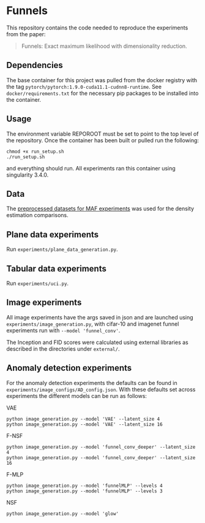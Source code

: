 # Funnels

This repository contains the code needed to reproduce the experiments from the paper:


> Funnels: Exact maximum likelihood with dimensionality reduction.

## Dependencies

The base container for this project was pulled from the docker registry with the
tag `pytorch/pytorch:1.9.0-cuda11.1-cudnn8-runtime`. See `docker/requirements.txt` for the necessary pip packages to be
installed into the container.

## Usage

The environment variable REPOROOT must be set to point to the top level of the repository. Once the container has been
built or pulled run the following:

```angular2html
chmod +x run_setup.sh
./run_setup.sh 
```

and everything should run. All experiments ran this container using singularity 3.4.0.

## Data

The [preprocessed datasets for MAF experiments](https://zenodo.org/record/1161203#.YaomofHMKji) was used for the density
estimation comparisons.

## Plane data experiments

Run `experiments/plane_data_generation.py`.

## Tabular data experiments

Run `experiments/uci.py`.

## Image experiments

All image experiments have the args saved in json and are launched using `experiments/image_generation.py`, with
cifar-10 and imagenet funnel experiments run with `--model 'funnel_conv'`.

The Inception and FID scores were calculated using external libraries as described in the directories under `external/`.

## Anomaly detection experiments

For the anomaly detection experiments the defaults can be found in `experiments/image_configs/AD_config.json`. With
these defaults set across experiments the different models can be run as follows:

VAE

```angular2html
python image_generation.py --model 'VAE' --latent_size 4
python image_generation.py --model 'VAE' --latent_size 16
```

F-NSF

```angular2html
python image_generation.py --model 'funnel_conv_deeper' --latent_size 4
python image_generation.py --model 'funnel_conv_deeper' --latent_size 16
```

F-MLP

```angular2html
python image_generation.py --model 'funnelMLP' --levels 4
python image_generation.py --model 'funnelMLP' --levels 3
```

NSF

```angular2html
python image_generation.py --model 'glow'
```